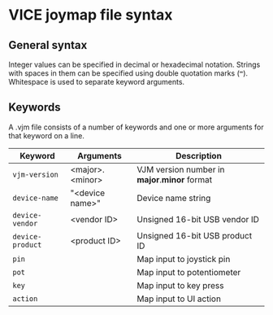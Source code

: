 # VICE joymap file syntax

## General syntax

Integer values can be specified in decimal or hexadecimal notation. Strings with
spaces in them can be specified using double quotation marks (**`"`**).
Whitespace is used to separate keyword arguments.

## Keywords

A .vjm file consists of a number of keywords and one or more arguments for that
keyword on a line.

| Keyword          | Arguments           | Description                                      |
| ---------------- | ------------------- |------------------------------------------------- |
| `vjm-version`    | \<major\>.\<minor\> | VJM version number in **major**.**minor** format |
| `device-name`    | "\<device name\>"   | Device name string                               |
| `device-vendor`  | \<vendor ID\>       | Unsigned 16-bit USB vendor ID                    |
| `device-product` | \<product ID\>      | Unsigned 16-bit USB product ID                   |
| `pin`            |                     | Map input to joystick pin                        |
| `pot`            |                     | Map input to potentiometer                       |
| `key`            |                     | Map input to key press                           |
| `action`         |                     | Map input to UI action                           |

